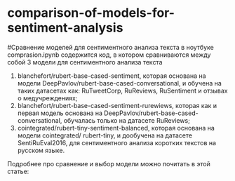 # comparison-of-models-for-sentiment-analysis
#Сравнение моделей для сентиментного анализа текста 
в ноутбуке comprasion.ipynb содержится код, в котором сравниваются между собой 3 модели для сентиментного анализа текста

1.	blanchefort/rubert-base-cased-sentiment, которая основана на модели DeepPavlov/rubert-base-cased-conversational, и обучена на таких датасетах как: RuTweetCorp, RuReviews, RuSentiment и отзывах о медучреждениях;
2.	blanchefort/rubert-base-cased-sentiment-rurewiews, которая как и первая модель основана на DeepPavlov/rubert-base-cased-conversational, обучалась только на датасете RuReviews;
3.	cointegrated/rubert-tiny-sentiment-balanced, которая основана на модели cointegrated/ rubert-tiny, и дообучена на датасете SentiRuEval2016, для сентиментного анализа коротких текстов на русском языке.

Подробнее про сравнение и выбор модели можно почитать в этой статье: 
